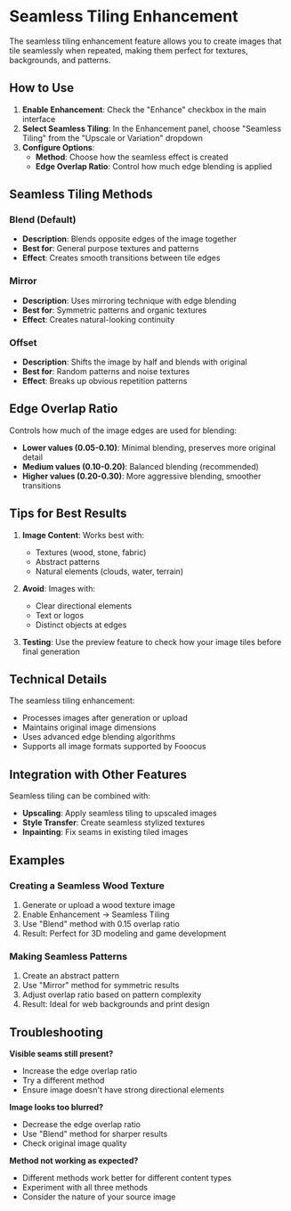 # Seamless Tiling Enhancement

The seamless tiling enhancement feature allows you to create images that tile seamlessly when repeated, making them perfect for textures, backgrounds, and patterns.

## How to Use

1. **Enable Enhancement**: Check the "Enhance" checkbox in the main interface
2. **Select Seamless Tiling**: In the Enhancement panel, choose "Seamless Tiling" from the "Upscale or Variation" dropdown
3. **Configure Options**:
   - **Method**: Choose how the seamless effect is created
   - **Edge Overlap Ratio**: Control how much edge blending is applied

## Seamless Tiling Methods

### Blend (Default)
- **Description**: Blends opposite edges of the image together
- **Best for**: General purpose textures and patterns
- **Effect**: Creates smooth transitions between tile edges

### Mirror
- **Description**: Uses mirroring technique with edge blending
- **Best for**: Symmetric patterns and organic textures
- **Effect**: Creates natural-looking continuity

### Offset
- **Description**: Shifts the image by half and blends with original
- **Best for**: Random patterns and noise textures
- **Effect**: Breaks up obvious repetition patterns

## Edge Overlap Ratio

Controls how much of the image edges are used for blending:
- **Lower values (0.05-0.10)**: Minimal blending, preserves more original detail
- **Medium values (0.10-0.20)**: Balanced blending (recommended)
- **Higher values (0.20-0.30)**: More aggressive blending, smoother transitions

## Tips for Best Results

1. **Image Content**: Works best with:
   - Textures (wood, stone, fabric)
   - Abstract patterns
   - Natural elements (clouds, water, terrain)

2. **Avoid**: Images with:
   - Clear directional elements
   - Text or logos
   - Distinct objects at edges

3. **Testing**: Use the preview feature to check how your image tiles before final generation

## Technical Details

The seamless tiling enhancement:
- Processes images after generation or upload
- Maintains original image dimensions
- Uses advanced edge blending algorithms
- Supports all image formats supported by Fooocus

## Integration with Other Features

Seamless tiling can be combined with:
- **Upscaling**: Apply seamless tiling to upscaled images
- **Style Transfer**: Create seamless stylized textures
- **Inpainting**: Fix seams in existing tiled images

## Examples

### Creating a Seamless Wood Texture
1. Generate or upload a wood texture image
2. Enable Enhancement → Seamless Tiling
3. Use "Blend" method with 0.15 overlap ratio
4. Result: Perfect for 3D modeling and game development

### Making Seamless Patterns
1. Create an abstract pattern
2. Use "Mirror" method for symmetric results
3. Adjust overlap ratio based on pattern complexity
4. Result: Ideal for web backgrounds and print design

## Troubleshooting

**Visible seams still present?**
- Increase the edge overlap ratio
- Try a different method
- Ensure image doesn't have strong directional elements

**Image looks too blurred?**
- Decrease the edge overlap ratio
- Use "Blend" method for sharper results
- Check original image quality

**Method not working as expected?**
- Different methods work better for different content types
- Experiment with all three methods
- Consider the nature of your source image